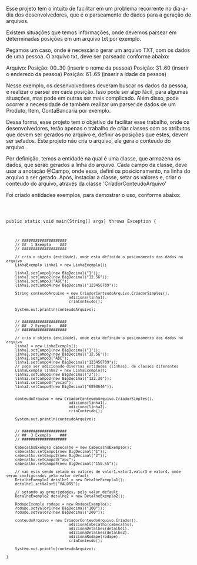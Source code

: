 <p>
Esse projeto tem o intuito de facilitar em um problema recorrente
no dia-a-dia dos desenvolvedores, que é o parseamento de dados para 
a geração de arquivos.
</p>

Existem situações que temos informações, onde devemos parsear em determinadas posições
em um arquivo txt por exemplo.

Pegamos um caso, onde é necessário gerar um arquivo TXT, com os dados de uma pessoa.
O arquivo txt, deve ser parseado conforme abaixo:

Arquivo:
Posição: 00..30 (inserir o nome da pessoa)
Posição: 31..60 (inserir o endereco da pessoa)
Posição: 61..65 (inserir a idade da pessoa)

Nesse exemplo, os desenvolvedores deveram buscar os dados da pessoa, e realizar o parser em cada posição.
Isso pode ser algo fácil, para algumas situações, mas pode em outras ser mais complicado.
Além disso, pode ocorrer a necessidade de também realizar um parser de dados de um Produto, 
Item, ContaBancaria por exemplo.

Dessa forma, esse projeto tem o objetivo de facilitar esse trabalho, onde os desenvolvedores,
terão apenas o trabalho de criar classes com os atributos que devem ser gerados no arquivo e,
definir as posições que estes, devem ser setados.
Este projeto não cria o arquivo, ele gera o conteudo do arquivo.

Por definição, temos a entidade na qual é uma classe, que armazena os dados,
que serão gerados a linha do arquivo. Cada campo da classe, deve usar
a anotação @Campo, onde essa, defini os posicionamento, na linha do arquivo a ser gerado.
Após, instaciar a classe, setar os valores e, criar o conteudo do arquivo,
através da classe 'CriadorConteudoArquivo'

Foi criado entidades exemplos, para demostrar o uso, conforme abaixo:

<p>
<code>

public static void main(String[] args) throws Exception {
		
		// ####################
		// ##  1 Exemplo	###
		// ####################
		
		// cria o objeto (entidade), onde esta definido o posionamento dos dados no arquivo
		LinhaExemplo linha1 = new LinhaExemplo();
		
		linha1.setCampo1(new BigDecimal("1")); 
		linha1.setCampo2(new BigDecimal("12.56"));
		linha1.setCampo3("ABC");
		linha1.setCampo4(new BigDecimal("123456789"));
		
		String conteudoArquivo = new CriadorConteudoArquivo.CriadorSimples().
								adiciona(linha1).
								criaConteudo();
		
		System.out.println(conteudoArquivo);
		
	
		// ####################
		// ##  2 Exemplo	###
		// ####################
		
		// cria o objeto (entidade), onde esta definido o posionamento dos dados no arquivo
		linha1 = new LinhaExemplo();		
		linha1.setCampo1(new BigDecimal("1")); 
		linha1.setCampo2(new BigDecimal("12.56"));
		linha1.setCampo3("ABC");
		linha1.setCampo4(new BigDecimal("123456789"));
		// pode ser adicionado diversas entidades (linhas), de classes diferentes
		LinhaExemplo linha2 = new LinhaExemplo();		
		linha2.setCampo1(new BigDecimal("2")); 
		linha2.setCampo2(new BigDecimal("122.30"));
		linha2.setCampo3("yacad");
		linha2.setCampo4(new BigDecimal("6898644"));
		
		
		conteudoArquivo = new CriadorConteudoArquivo.CriadorSimples().
								adiciona(linha1).
								adiciona(linha2).
								criaConteudo();
		
		System.out.println(conteudoArquivo);

	
		// ####################
		// ##  3 Exemplo	###
		// ####################
		
		CabecalhoExemplo cabecalho = new CabecalhoExemplo();
		cabecalho.setCampo1(new BigDecimal("1"));
		cabecalho.setCampo2(new BigDecimal("2"));
		cabecalho.setCampo3("abc");
		cabecalho.setCampo4(new BigDecimal("150.55"));

		// nao esta sendo setado os valores de valor1,valor2,valor3 e valor4, onde serao configurados pelo valor default
		DetalheExemplo1 detalhe1 = new DetalheExemplo1();		
		detalhe1.setValor5("VALOR5");
		
		// setando as propriedades, pelo valor default
		DetalheExemplo2 detalhe2 = new DetalheExemplo2();	

		RodapeExemplo rodape = new RodapeExemplo();
		rodape.setValor1(new BigDecimal("100"));
		rodape.setValor2(new BigDecimal("200"));
		
		conteudoArquivo = new CriadorConteudoArquivo.Criador().
								adicionaCabecalho(cabecalho).
								adicionaDetalhes(detalhe1).
								adicionaDetalhes(detalhe2).
								adicionaRodape(rodape).
								criaConteudo();
		
		System.out.println(conteudoArquivo);
		
	}

</code>
<p>




